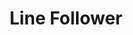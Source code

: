 ---
layout: github-project
title: Line Follower
description: A Line Follower bot using an Arduino.
img:
importance: 4
category: Robotics
tags: Robotics
related_publications: false
repositories:
  - KingHowler/Line-Follower
github: https://github.com/KingHowler/Line-Follower
icons:
  - file: arduino/arduino-original.svg
    site: devicons
---